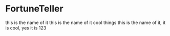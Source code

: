 # FortuneTeller
this is the name of it
this is the name of it
cool things
this is the name of it, it is cool, yes it is
123